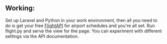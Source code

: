 
## Working:

Set up Laravel and Python in your work environment, then all you need to do is get your free [FlightAPI](https://docs.flightapi.io/airport-schedule-api/) for airport schedules and you're all set. Run flight.py and serve the view for the page. You can experiment with different settings via the API documentation.


